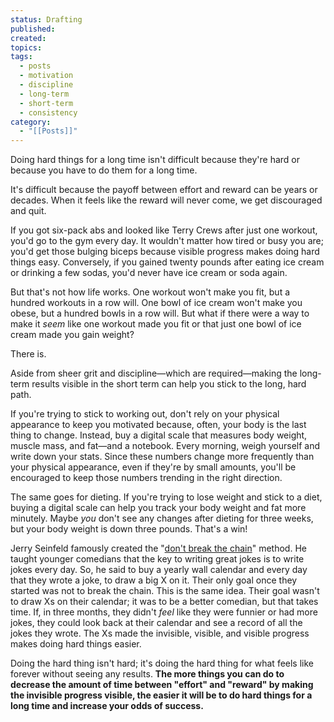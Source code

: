 ```yaml
---
status: Drafting
published: 
created: 
topics: 
tags:
  - posts
  - motivation
  - discipline
  - long-term
  - short-term
  - consistency
category:
  - "[[Posts]]"
---
```

Doing hard things for a long time isn't difficult because they're hard or because you have to do them for a long time.

It's difficult because the payoff between effort and reward can be years or decades. When it feels like the reward will never come, we get discouraged and quit.

If you got six-pack abs and looked like Terry Crews after just one workout, you'd go to the gym every day. It wouldn't matter how tired or busy you are; you'd get those bulging biceps because visible progress makes doing hard things easy. Conversely, if you gained twenty pounds after eating ice cream or drinking a few sodas, you'd never have ice cream or soda again.

But that's not how life works. One workout won't make you fit, but a hundred workouts in a row will. One bowl of ice cream won't make you obese, but a hundred bowls in a row will. But what if there were a way to make it *seem* like one workout made you fit or that just one bowl of ice cream made you gain weight? 

There is.

Aside from sheer grit and discipline—which are required—making the long-term results visible in the short term can help you stick to the long, hard path.

If you're trying to stick to working out, don't rely on your physical appearance to keep you motivated because, often, your body is the last thing to change. Instead, buy a digital scale that measures body weight, muscle mass, and fat—and a notebook. Every morning, weigh yourself and write down your stats. Since these numbers change more frequently than your physical appearance, even if they're by small amounts, you'll be encouraged to keep those numbers trending in the right direction.

The same goes for dieting. If you're trying to lose weight and stick to a diet, buying a digital scale can help you track your body weight and fat more minutely. Maybe *you* don't see any changes after dieting for three weeks, but your body weight is down three pounds. That's a win!
 
Jerry Seinfeld famously created the "[don't break the chain](https://jamesclear.com/stop-procrastinating-seinfeld-strategy)" method. He taught younger comedians that the key to writing great jokes is to write jokes every day. So, he said to buy a yearly wall calendar and every day that they wrote a joke, to draw a big X on it. Their only goal once they started was not to break the chain. This is the same idea. Their goal wasn't to draw Xs on their calendar; it was to be a better comedian, but that takes time. If, in three months, they didn't *feel* like they were funnier or had more jokes, they could look back at their calendar and see a record of all the jokes they wrote. The Xs made the invisible, visible, and visible progress makes doing hard things easier.

Doing the hard thing isn't hard; it's doing the hard thing for what feels like forever without seeing any results. **The more things you can do to decrease the amount of time between "effort" and "reward" by making the invisible progress visible, the easier it will be to do hard things for a long time and increase your odds of success.**

